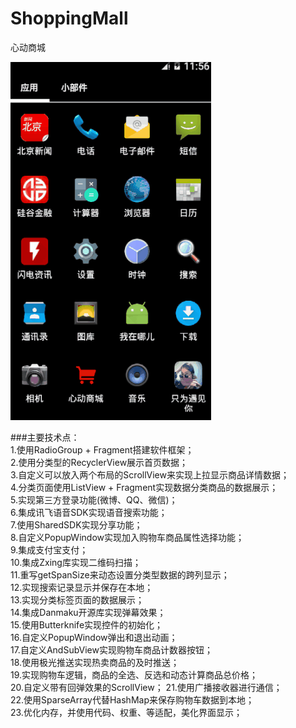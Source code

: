 # ShoppingMall
心动商城  

![image](https://github.com/xinpengfei520/ShoppingMall/blob/master/screenshot/image.gif)

###主要技术点：  
1.使用RadioGroup + Fragment搭建软件框架；  
2.使用分类型的RecyclerView展示首页数据；  
3.自定义可以放入两个布局的ScrollView来实现上拉显示商品详情数据；   
4.分类页面使用ListView + Fragment实现数据分类商品的数据展示；   
5.实现第三方登录功能(微博、QQ、微信)；  
6.集成讯飞语音SDK实现语音搜索功能；  
7.使用SharedSDK实现分享功能；  
8.自定义PopupWindow实现加入购物车商品属性选择功能；  
9.集成支付宝支付；  
10.集成Zxing库实现二维码扫描；    
11.重写getSpanSize来动态设置分类型数据的跨列显示；  
12.实现搜索记录显示并保存在本地；  
13.实现分类标签页面的数据展示；  
14.集成Danmaku开源库实现弹幕效果；  
15.使用Butterknife实现控件的初始化；  
16.自定义PopupWindow弹出和退出动画；  
17.自定义AndSubView实现购物车商品计数器按钮；  
18.使用极光推送实现热卖商品的及时推送；  
19.实现购物车逻辑，商品的全选、反选和动态计算商品总价格；  
20.自定义带有回弹效果的ScrollView；
21.使用广播接收器进行通信；   
22.使用SparseArray代替HashMap来保存购物车数据到本地；  
23.优化内存，并使用代码、权重、等适配，美化界面显示；
